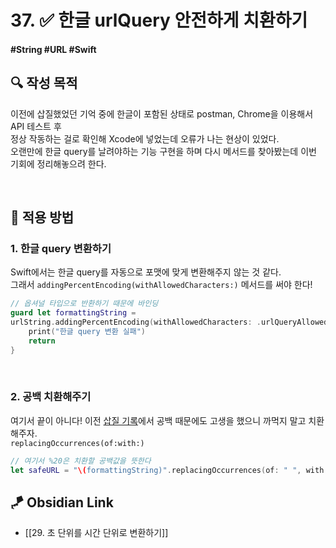 # 37. ✅ 한글 urlQuery 안전하게 치환하기

#### #String #URL #Swift 

## **🔍** 작성 목적

이전에 삽질했었던 기억 중에 한글이 포함된 상태로 postman, Chrome을 이용해서 API 테스트 후   
정상 작동하는 걸로 확인해 Xcode에 넣었는데 오류가 나는 현상이 있었다.   
오랜만에 한글 query를 날려야하는 기능 구현을 하며 다시 메서드를 찾아봤는데 이번 기회에 정리해놓으려 한다.

<br>

## 📌 적용 방법

### 1. 한글 query 변환하기

Swift에서는 한글 query를 자동으로 포맷에 맞게 변환해주지 않는 것 같다.   
그래서 `addingPercentEncoding(withAllowedCharacters:)` 메서드를 써야 한다!

~~~swift
// 옵셔널 타입으로 반환하기 때문에 바인딩
guard let formattingString =
urlString.addingPercentEncoding(withAllowedCharacters: .urlQueryAllowed) else {
    print("한글 query 변환 실패")
    return
}
~~~

<br>

### 2. 공백 치환해주기

여기서 끝이 아니다! 이전 [삽질 기록](08.%20URL을%20생성하지%20못하는%20문제.md)에서 공백 때문에도 고생을 했으니 까먹지 말고 치환해주자.   
`replacingOccurrences(of:with:)`

~~~swift
// 여기서 %20은 치환할 공백값을 뜻한다
let safeURL = "\(formattingString)".replacingOccurrences(of: " ", with: "%20")
~~~


## 🪁 Obsidian Link
- [[29. 초 단위를 시간 단위로 변환하기]]